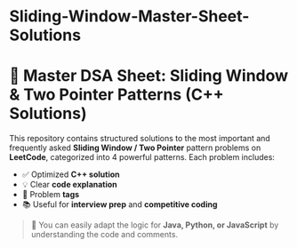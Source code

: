 # Sliding-Window-Master-Sheet-Solutions

# 🚀 Master DSA Sheet: Sliding Window & Two Pointer Patterns (C++ Solutions)

This repository contains structured solutions to the most important and frequently asked **Sliding Window / Two Pointer** pattern problems on **LeetCode**, categorized into 4 powerful patterns. Each problem includes:

- ✅ Optimized **C++ solution**
- 💡 Clear **code explanation**
- 📌 Problem **tags**
- 📚 Useful for **interview prep** and **competitive coding**

> 🔁 You can easily adapt the logic for **Java, Python, or JavaScript** by understanding the code and comments.
